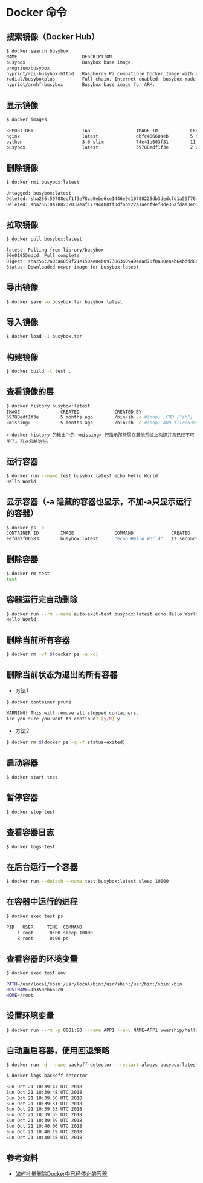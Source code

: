 # Docker 命令

## 搜索镜像（Docker Hub）
``` bash
$ docker search busybox
NAME                        DESCRIPTION                                     STARS               OFFICIAL            AUTOMATED
busybox                     Busybox base image.                             1381                [OK]                
progrium/busybox                                                            68                                      [OK]
hypriot/rpi-busybox-httpd   Raspberry Pi compatible Docker Image with a …   44                                      
radial/busyboxplus          Full-chain, Internet enabled, busybox made f…   20                                      [OK]
hypriot/armhf-busybox       Busybox base image for ARM.                     9                                       
```

## 显示镜像
```bash
$ docker images

REPOSITORY                  TAG                 IMAGE ID            CREATED             SIZE
nginx                       latest              dbfc48660aeb        5 days ago          109MB
python                      3.6-slim            74e41a603f31        11 days ago         138MB
busybox                     latest              59788edf1f3e        2 weeks ago         1.15MB
```

## 删除镜像
```bash
$ docker rmi busybox:latest

Untagged: busybox:latest
Deleted: sha256:59788edf1f3e78cd0ebe6ce1446e9d10788225db3dedcfd1a59f764bad2b2690
Deleted: sha256:8a788232037eaf17794408ff3df6b922a1aedf9ef8de36afdae3ed0b0381907b
```

## 拉取镜像
```bash
$ docker pull busybox:latest

latest: Pulling from library/busybox
90e01955edcd: Pull complete 
Digest: sha256:2a03a6059f21e150ae84b0973863609494aad70f0a80eaeb64bddd8d92465812
Status: Downloaded newer image for busybox:latest
```

## 导出镜像
```bash
$ docker save -o busybox.tar busybox:latest
```

## 导入镜像
```bash
$ docker load -i busybox.tar 
```

## 构建镜像
```bash
$ docker build -t test .
```

## 查看镜像的层
```bash
$ docker history busybox:latest
IMAGE               CREATED             CREATED BY                                      SIZE                COMMENT
59788edf1f3e        5 months ago        /bin/sh -c #(nop)  CMD ["sh"]                   0B                  
<missing>           5 months ago        /bin/sh -c #(nop) ADD file:63eebd629a5f7558c…   1.15MB              
```
    > docker history 的输出中的 <missing> 行指示那些层在其他系统上构建并且已经不可用了。可以忽略这些。

## 运行容器
```bash
$ docker run --name test busybox:latest echo Hello World
Hello World
```

## 显示容器（-a 隐藏的容器也显示，不加-a只显示运行的容器）
```bash
$ docker ps -a
CONTAINER ID        IMAGE               COMMAND              CREATED             STATUS                      PORTS               NAMES
eefda2f06583        busybox:latest      "echo Hello World"   12 seconds ago      Exited (0) 11 seconds ago                       test
```

## 删除容器
```bash
$ docker rm test
test
```

## 容器运行完自动删除
```bash 
$ docker run --rm --name auto-exit-test busybox:latest echo Hello World
Hello World
```

## 删除当前所有容器
```bash
$ docker rm -vf $(docker ps -a -q)
```

## 删除当前状态为退出的所有容器
* 方法1
```bash
$ docker container prune

WARNING! This will remove all stopped containers.
Are you sure you want to continue? [y/N] y
```

* 方法2
```bash
$ docker rm $(docker ps -q -f status=exited)
```

## 启动容器
```bash
$ docker start test
```

## 暂停容器
```bash
$ docker stop test
```

## 查看容器日志
```bash
$ docker logs test
```

## 在后台运行一个容器
```bash
$ docker run --detach --name test busybox:latest sleep 10000
```

## 在容器中运行的进程
```bash
$ docker exec test ps

PID   USER     TIME  COMMAND
    1 root      0:00 sleep 10000
    8 root      0:00 ps
```

## 查看容器的环境变量
```bash
$ docker exec test env

PATH=/usr/local/sbin:/usr/local/bin:/usr/sbin:/usr/bin:/sbin:/bin
HOSTNAME=1b350cb662c0
HOME=/root
```

## 设置环境变量
```bash
$ docker run --rm -p 8001:80 --name APP1 --env NAME=APP1 vwarship/hello-world:latest
```

## 自动重启容器，使用回退策略
```bash
$ docker run -d --name backoff-detector --restart always busybox:latest date

$ docker logs backoff-detector

Sun Oct 21 10:39:47 UTC 2018
Sun Oct 21 10:39:48 UTC 2018
Sun Oct 21 10:39:50 UTC 2018
Sun Oct 21 10:39:51 UTC 2018
Sun Oct 21 10:39:53 UTC 2018
Sun Oct 21 10:39:55 UTC 2018
Sun Oct 21 10:39:59 UTC 2018
Sun Oct 21 10:40:06 UTC 2018
Sun Oct 21 10:40:19 UTC 2018
Sun Oct 21 10:40:45 UTC 2018
```

## 参考资料
* [如何批量删除Docker中已经停止的容器](https://www.linuxidc.com/Linux/2018-02/150708.htm)

